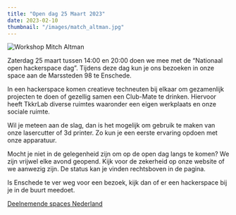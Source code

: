 ```yaml
---
title: "Open dag 25 Maart 2023"
date: 2023-02-10
thumbnail: "/images/match_altman.jpg"
---
```


<img alt="Workshop Mitch Altman" src="/images/match_altman.jpg" align="middle">

Zaterdag 25 maart tussen 14:00 en 20:00 doen we mee met de “Nationaal open hackerspace dag”. Tijdens deze dag kun je ons bezoeken in onze space aan de Marssteden 98 te Enschede.

In een hackerspace komen creatieve techneuten bij elkaar om gezamenlijk projecten te doen of gezellig samen een Club-Mate te drinken. Hiervoor heeft TkkrLab diverse ruimtes waaronder een eigen werkplaats en onze sociale ruimte.

Wil je meteen aan de slag, dan is het mogelijk om gebruik te maken van onze lasercutter of 3d printer. Zo kun je een eerste ervaring opdoen met onze apparatuur.

Mocht je niet in de gelegenheid zijn om op de open dag langs te komen? We zijn vrijwel elke avond geopend. Kijk voor de zekerheid op onze website of we aanwezig zijn. De status kan je vinden rechtsboven in de pagina.

Is Enschede te ver weg voor een bezoek, kijk dan of er een hackerspace bij je in de buurt meedoet. 

[Deelnemende spaces Nederland](https://hackerspaces.nl/open-dag/)
